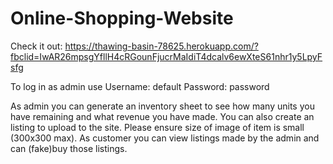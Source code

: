 # Online-Shopping-Website

Check it out: https://thawing-basin-78625.herokuapp.com/?fbclid=IwAR26mpsgYfllH4cRGounFjucrMaIdiT4dcalv6ewXteS61nhr1y5LpyFsfg

To log in as admin use
Username: default
Password: password

As admin you can generate an inventory sheet to see how many units you have remaining and what revenue you have made.
You can also create an listing to upload to the site. Please ensure size of image of item is small (300x300 max).
As customer you can view listings made by the admin and can (fake)buy those listings.
